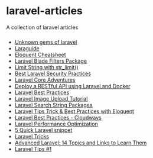 # laravel-articles
A collection of laravel articles

###
- [Unknown gems of laravel](https://meramustaqbil.com/2019/03/23/20-un-known-gems-of-laravel/)
- [Laraguide](https://laraguide.surge.sh/docs/building-api/)
- [Eloquent Cheatsheet](https://hackernoon.com/eloquent-relationships-cheat-sheet-5155498c209)
- [Laravel Blade Filters Package](https://laravel-news.com/laravel-blade-filters-package)
- [Limit String with str_limit()](https://laravel-news.com/str_limit)
- [Best Laravel Security Practices](https://www.cloudways.com/blog/best-laravel-security-practices/)
- [Laravel Core Adventures](https://laravel-news.com/laravel-core-adventures)
- [Deploy a RESTful API using Laravel and Docker](https://dev.to/jfernancordova/deploy-a-restful-api-using-laravel-and-docker-31a4)
- [Laravel Best Practices](http://www.laravelbestpractices.com/)
- [Laravel Image Upload Tutorial](https://appdividend.com/2018/06/02/laravel-avatar-image-upload-tutorial-with-example/)
- [Laravel Search String Packages](https://laravel-news.com/laravel-search-string)
- [Laravel Tips Trick & Best Practices with Eloquent](https://chrisgmyr.com/2018/08/tips-tricks-and-good-practices-with-laravels-eloquent)
- [Laravel Best Practices - Cloudways](https://www.cloudways.com/blog/laravel-best-practices/)
- [Laravel Performance Optimization](https://www.cloudways.com/blog/laravel-performance-optimization/)
- [5 Quick Laravel snippet](https://dev.to/alicki/5-quick-laravel-snippets-1l8b)
- [Laravel Tricks](https://laravel-tricks.com/)
- [Advanced Laravel: 14 Topics and Links to Learn Them](https://laraveldaily.com/advanced-laravel-20-topics-and-links-to-learn-them/)
- [Laravel Tips #1](https://pgtruesdell.com/laravel-tips-1/)

